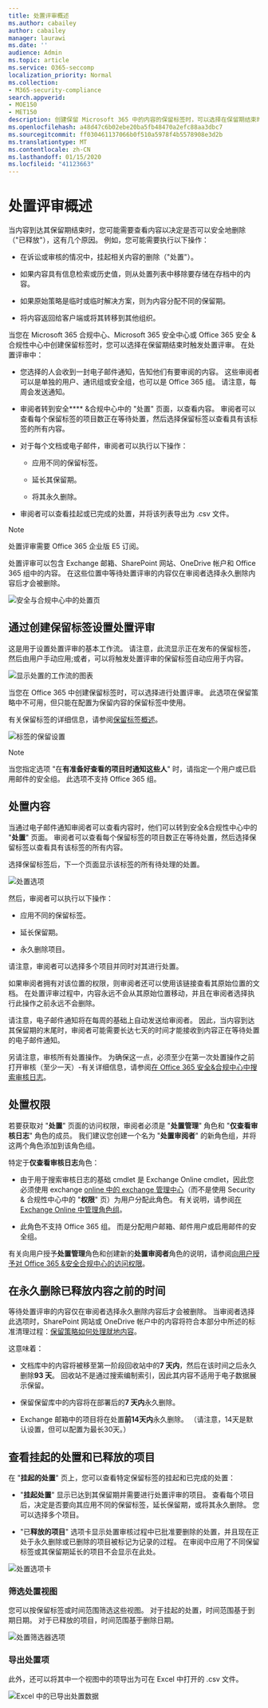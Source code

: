 ```yaml
---
title: 处置评审概述
ms.author: cabailey
author: cabailey
manager: laurawi
ms.date: ''
audience: Admin
ms.topic: article
ms.service: O365-seccomp
localization_priority: Normal
ms.collection:
- M365-security-compliance
search.appverid:
- MOE150
- MET150
description: 创建保留 Microsoft 365 中的内容的保留标签时，可以选择在保留期结束时触发处置评审。
ms.openlocfilehash: a48d47c6b02ebe20ba5fb48470a2efc88aa3dbc7
ms.sourcegitcommit: ff030461137066b0f510a5978f4b5578908e3d2b
ms.translationtype: MT
ms.contentlocale: zh-CN
ms.lasthandoff: 01/15/2020
ms.locfileid: "41123663"
---
```

# <a name="overview-of-disposition-reviews"></a>处置评审概述

当内容到达其保留期结束时，您可能需要查看内容以决定是否可以安全地删除（"已释放"），这有几个原因。 例如，您可能需要执行以下操作：
  
- 在诉讼或审核的情况中，挂起相关内容的删除（"处置"）。
    
- 如果内容具有信息检索或历史值，则从处置列表中移除要存储在存档中的内容。
    
- 如果原始策略是临时或临时解决方案，则为内容分配不同的保留期。
    
- 将内容返回给客户端或将其转移到其他组织。
    
当您在 Microsoft 365 合规中心、Microsoft 365 安全中心或 Office 365 安全 & 合规性中心中创建保留标签时，您可以选择在保留期结束时触发处置评审。 在处置评审中：
  
- 您选择的人会收到一封电子邮件通知，告知他们有要审阅的内容。 这些审阅者可以是单独的用户、通讯组或安全组，也可以是 Office 365 组。 请注意，每周会发送通知。
    
- 审阅者转到安全**** &amp;合规中心中的 "处置" 页面，以查看内容。 审阅者可以查看每个保留标签的项目数正在等待处置，然后选择保留标签以查看具有该标签的所有内容。
    
- 对于每个文档或电子邮件，审阅者可以执行以下操作：
    
  - 应用不同的保留标签。
    
  - 延长其保留期。
    
  - 将其永久删除。
    
- 审阅者可以查看挂起或已完成的处置，并将该列表导出为 .csv 文件。

> [!NOTE]
> 处置评审需要 Office 365 企业版 E5 订阅。
  
处置评审可以包含 Exchange 邮箱、SharePoint 网站、OneDrive 帐户和 Office 365 组中的内容。 在这些位置中等待处置评审的内容仅在审阅者选择永久删除内容后才会被删除。
  
![安全与合规中心中的处置页](media/Retention-Dispositions-v2-page.png)


## <a name="setting-up-the-disposition-review-by-creating-a-retention-label"></a>通过创建保留标签设置处置评审

这是用于设置处置评审的基本工作流。 请注意，此流显示正在发布的保留标签，然后由用户手动应用;或者，可以将触发处置评审的保留标签自动应用于内容。
  
![显示处置的工作流的图表](media/5fb3f33a-cb53-468c-becc-6dda0ec52778.png)
  
当您在 Office 365 中创建保留标签时，可以选择进行处置评审。 此选项在保留策略中不可用，但只能在配置为保留内容的保留标签中使用。
  
有关保留标签的详细信息，请参阅[保留标签概述](labels.md)。
  
![标签的保留设置](media/a16dd202-8862-40ac-80ff-6fee974de5da.png)
 
> [!NOTE]
> 当您指定选项 "在**有准备好查看的项目时通知这些人**" 时，请指定一个用户或已启用邮件的安全组。 此选项不支持 Office 365 组。

## <a name="disposing-content"></a>处置内容

当通过电子邮件通知审阅者可以查看内容时，他们可以转到安全&amp;合规性中心中的 "**处置**" 页面。 审阅者可以查看每个保留标签的项目数正在等待处置，然后选择保留标签以查看具有该标签的所有内容。

选择保留标签后，下一个页面显示该标签的所有待处理的处置。

![处置选项](media/Retention-Disposition-options-v2.png)

然后，审阅者可以执行以下操作： 
  
- 应用不同的保留标签。
    
- 延长保留期。
    
- 永久删除项目。

请注意，审阅者可以选择多个项目并同时对其进行处置。
    
如果审阅者拥有对该位置的权限，则审阅者还可以使用该链接查看其原始位置的文档。 在处置评审过程中，内容永远不会从其原始位置移动，并且在审阅者选择执行此操作之前永远不会删除。
  
请注意，电子邮件通知将在每周的基础上自动发送给审阅者。 因此，当内容到达其保留期的末尾时，审阅者可能需要长达七天的时间才能接收到内容正在等待处置的电子邮件通知。
  
另请注意，审核所有处置操作。 为确保这一点，必须至少在第一次处置操作之前打开审核（至少一天）-有关详细信息，请参阅[在 Office 365 安全&amp;合规中心中搜索审核日志](search-the-audit-log-in-security-and-compliance.md)。 
  
## <a name="permissions-for-disposition"></a>处置权限

若要获取对 "**处置**" 页面的访问权限，审阅者必须是 "**处置管理**" 角色和 "**仅查看审核日志**" 角色的成员。 我们建议您创建一个名为 "**处置审阅者**" 的新角色组，并将这两个角色添加到该角色组。 

特定于**仅查看审核日志**角色：

- 由于用于搜索审核日志的基础 cmdlet 是 Exchange Online cmdlet，因此您必须使用 exchange [online 中的 exchange 管理中心](https://docs.microsoft.com/Exchange/exchange-admin-center)（而不是使用 Security & 合规性中心中的 "**权限**" 页）为用户分配此角色。 有关说明，请参阅[在 Exchange Online 中管理角色组](https://docs.microsoft.com/Exchange/permissions-exo/role-groups)。

- 此角色不支持 Office 365 组。 而是分配用户邮箱、邮件用户或启用邮件的安全组。

有关向用户授予**处置管理**角色和创建新的**处置审阅者**角色的说明，请参阅[向用户授予对 Office 365 &amp;安全合规中心的访问权限](../security/office-365-security/grant-access-to-the-security-and-compliance-center.md)。
  
## <a name="how-long-until-disposed-content-is-permanently-deleted"></a>在永久删除已释放内容之前的时间

等待处置评审的内容仅在审阅者选择永久删除内容后才会被删除。 当审阅者选择此选项时，SharePoint 网站或 OneDrive 帐户中的内容将符合本部分中所述的标准清理过程：[保留策略如何处理就地内容](retention-policies.md#how-a-retention-policy-works-with-content-in-place)。
  
这意味着：
  
- 文档库中的内容将被移至第一阶段回收站中的**7 天内**，然后在该时间之后永久删除**93 天**。 回收站不是通过搜索编制索引，因此其内容不适用于电子数据展示保留。

- 保留保留库中的内容将在部署后的**7 天内**永久删除。

- Exchange 邮箱中的项目将在处置**前14天内**永久删除。 （请注意，14天是默认设置，但可以配置为最长30天。）
    
## <a name="view-pending-dispositions-and-disposed-items"></a>查看挂起的处置和已释放的项目

在 "**挂起的处置**" 页上，您可以查看特定保留标签的挂起和已完成的处置： 
  
- "**挂起处置**" 显示已达到其保留期并需要进行处置评审的项目。 查看每个项目后，决定是否要向其应用不同的保留标签，延长保留期，或将其永久删除。 您可以选择多个项目。
    
- "已**释放的项目**" 选项卡显示处置审核过程中已批准要删除的处置，并且现在正处于永久删除或已删除的项目被标记为记录的过程。 在审阅中应用了不同保留标签或其保留期延长的项目不会显示在此处。

![处置选项卡](media/Retention-Disposition-tabs.png)
    
### <a name="filter-the-disposition-views"></a>筛选处置视图

您可以按保留标签或时间范围筛选这些视图。 对于挂起的处置，时间范围基于到期日期。 对于已释放的项目，时间范围基于删除日期。
  
![处置筛选器选项](media/Retention-filter-options.png)

### <a name="export-the-disposition-items"></a>导出处置项

此外，还可以将其中一个视图中的项导出为可在 Excel 中打开的 .csv 文件。
  
![Excel 中的已导出处置数据](media/08e3bc09-b132-47b4-a051-a590b697e725.png)
  

